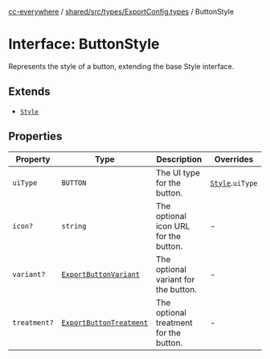 [cc-everywhere](../../../../../index.md) / [shared/src/types/ExportConfig.types](../index.md) / ButtonStyle

# Interface: ButtonStyle

Represents the style of a button, extending the base Style interface.

## Extends

- [`Style`](Style.md)

## Properties

| Property | Type | Description | Overrides |
| ------ | ------ | ------ | ------ |
| `uiType` | `BUTTON` | The UI type for the button. | [`Style`](Style.md).`uiType` |
| `icon?` | `string` | The optional icon URL for the button. | - |
| `variant?` | [`ExportButtonVariant`](../type-aliases/ExportButtonVariant.md) | The optional variant for the button. | - |
| `treatment?` | [`ExportButtonTreatment`](../type-aliases/ExportButtonTreatment.md) | The optional treatment for the button. | - |
